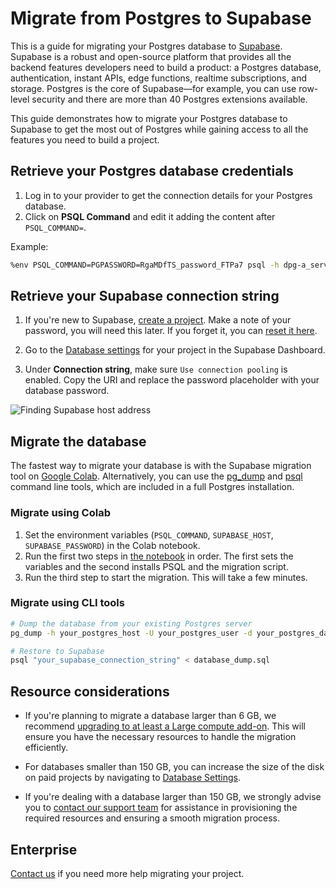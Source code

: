 # Migrate from Postgres to Supabase

This is a guide for migrating your Postgres database to [Supabase](https://supabase.com/). Supabase is a robust and open-source platform that provides all the backend features developers need to build a product: a Postgres database, authentication, instant APIs, edge functions, realtime subscriptions, and storage. Postgres is the core of Supabase—for example, you can use row-level security and there are more than 40 Postgres extensions available.

This guide demonstrates how to migrate your Postgres database to Supabase to get the most out of Postgres while gaining access to all the features you need to build a project.

## Retrieve your Postgres database credentials

1. Log in to your provider to get the connection details for your Postgres database.
2. Click on **PSQL Command** and edit it adding the content after `PSQL_COMMAND=`.

Example:

```bash
%env PSQL_COMMAND=PGPASSWORD=RgaMDfTS_password_FTPa7 psql -h dpg-a_server_in.oregon-postgres.provider.com -U my_db_pxl0_user my_db_pxl0
```

## Retrieve your Supabase connection string

1. If you're new to Supabase, [create a project](https://supabase.com/dashboard).
Make a note of your password, you will need this later. If you forget it, you can [reset it here](https://supabase.com/dashboard/project/_/settings/database).

2. Go to the [Database settings](https://supabase.com/dashboard/project/_/settings/database) for your project in the Supabase Dashboard.

3. Under **Connection string**, make sure `Use connection pooling` is enabled. Copy the URI and replace the password placeholder with your database password.

![Finding Supabase host address](https://supabase.com/docs/img/guides/resources/migrating-to-supabase/postgres/database-settings-host.png)

## Migrate the database

The fastest way to migrate your database is with the Supabase migration tool on [Google Colab](https://colab.research.google.com/github/mansueli/Supa-Migrate/blob/main/Migrate_Postgres_Supabase.ipynb). Alternatively, you can use the [pg_dump](https://www.postgresql.org/docs/current/app-pgdump.html) and [psql](https://www.postgresql.org/docs/current/app-psql.html) command line tools, which are included in a full Postgres installation.

### Migrate using Colab

1. Set the environment variables (`PSQL_COMMAND`, `SUPABASE_HOST`, `SUPABASE_PASSWORD`) in the Colab notebook.
2. Run the first two steps in [the notebook](https://colab.research.google.com/github/mansueli/Supa-Migrate/blob/main/Migrate_Postgres_Supabase.ipynb) in order. The first sets the variables and the second installs PSQL and the migration script.
3. Run the third step to start the migration. This will take a few minutes.

### Migrate using CLI tools

```bash
# Dump the database from your existing Postgres server
pg_dump -h your_postgres_host -U your_postgres_user -d your_postgres_database > database_dump.sql

# Restore to Supabase
psql "your_supabase_connection_string" < database_dump.sql
```

## Resource considerations

- If you're planning to migrate a database larger than 6 GB, we recommend [upgrading to at least a Large compute add-on](https://supabase.com/docs/guides/platform/compute-add-ons). This will ensure you have the necessary resources to handle the migration efficiently.

- For databases smaller than 150 GB, you can increase the size of the disk on paid projects by navigating to [Database Settings](https://supabase.com/dashboard/project/_/settings/database).

- If you're dealing with a database larger than 150 GB, we strongly advise you to [contact our support team](https://supabase.com/dashboard/support/new) for assistance in provisioning the required resources and ensuring a smooth migration process.

## Enterprise

[Contact us](https://forms.supabase.com/enterprise) if you need more help migrating your project.
